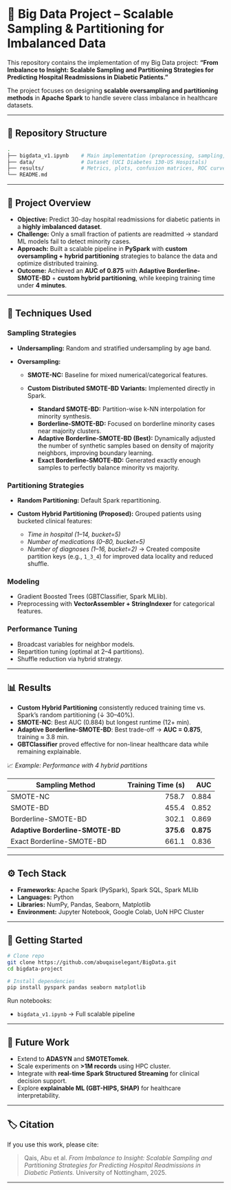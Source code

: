 # 🚀 Big Data Project – Scalable Sampling & Partitioning for Imbalanced Data

This repository contains the implementation of my Big Data project:
**“From Imbalance to Insight: Scalable Sampling and Partitioning Strategies for Predicting Hospital Readmissions in Diabetic Patients.”**

The project focuses on designing **scalable oversampling and partitioning methods** in **Apache Spark** to handle severe class imbalance in healthcare datasets.

---

## 📂 Repository Structure

```bash
.
├── bigdata_v1.ipynb    # Main implementation (preprocessing, sampling, partitioning, modeling, evaluation)
├── data/               # Dataset (UCI Diabetes 130-US Hospitals)
├── results/            # Metrics, plots, confusion matrices, ROC curves
└── README.md
```

---

## 🧠 Project Overview

* **Objective:** Predict 30-day hospital readmissions for diabetic patients in a **highly imbalanced dataset**.
* **Challenge:** Only a small fraction of patients are readmitted → standard ML models fail to detect minority cases.
* **Approach:** Built a scalable pipeline in **PySpark** with **custom oversampling + hybrid partitioning** strategies to balance the data and optimize distributed training.
* **Outcome:** Achieved an **AUC of 0.875** with **Adaptive Borderline-SMOTE-BD** + **custom hybrid partitioning**, while keeping training time under **4 minutes**.

---

## 🔧 Techniques Used

### **Sampling Strategies**

* **Undersampling:** Random and stratified undersampling by age band.
* **Oversampling:**

  * **SMOTE-NC:** Baseline for mixed numerical/categorical features.
  * **Custom Distributed SMOTE-BD Variants:** Implemented directly in Spark.

    * **Standard SMOTE-BD:** Partition-wise k-NN interpolation for minority synthesis.
    * **Borderline-SMOTE-BD:** Focused on borderline minority cases near majority clusters.
    * **Adaptive Borderline-SMOTE-BD (Best):** Dynamically adjusted the number of synthetic samples based on density of majority neighbors, improving boundary learning.
    * **Exact Borderline-SMOTE-BD:** Generated exactly enough samples to perfectly balance minority vs majority.

### **Partitioning Strategies**

* **Random Partitioning:** Default Spark repartitioning.
* **Custom Hybrid Partitioning (Proposed):** Grouped patients using bucketed clinical features:

  * *Time in hospital (1–14, bucket=5)*
  * *Number of medications (0–80, bucket=5)*
  * *Number of diagnoses (1–16, bucket=2)*
    → Created composite partition keys (e.g., `1_3_4`) for improved data locality and reduced shuffle.

### **Modeling**

* Gradient Boosted Trees (GBTClassifier, Spark MLlib).
* Preprocessing with **VectorAssembler + StringIndexer** for categorical features.

### **Performance Tuning**

* Broadcast variables for neighbor models.
* Repartition tuning (optimal at 2–4 partitions).
* Shuffle reduction via hybrid strategy.

---

## 📊 Results

* **Custom Hybrid Partitioning** consistently reduced training time vs. Spark’s random partitioning (↓ 30–40%).
* **SMOTE-NC**: Best AUC (0.884) but longest runtime (12+ min).
* **Adaptive Borderline-SMOTE-BD**: Best trade-off → **AUC = 0.875**, training ≈ 3.8 min.
* **GBTClassifier** proved effective for non-linear healthcare data while remaining explainable.

📈 *Example: Performance with 4 hybrid partitions*

| Sampling Method                  | Training Time (s) |       AUC |
| -------------------------------- | ----------------: | --------: |
| SMOTE-NC                         |             758.7 |     0.884 |
| SMOTE-BD                         |             455.4 |     0.852 |
| Borderline-SMOTE-BD              |             302.1 |     0.869 |
| **Adaptive Borderline-SMOTE-BD** |         **375.6** | **0.875** |
| Exact Borderline-SMOTE-BD        |             661.1 |     0.836 |

---

## ⚙️ Tech Stack

* **Frameworks:** Apache Spark (PySpark), Spark SQL, Spark MLlib
* **Languages:** Python
* **Libraries:** NumPy, Pandas, Seaborn, Matplotlib
* **Environment:** Jupyter Notebook, Google Colab, UoN HPC Cluster

---

## 🚀 Getting Started

```bash
# Clone repo
git clone https://github.com/abuqaiselegant/BigData.git
cd bigdata-project

# Install dependencies
pip install pyspark pandas seaborn matplotlib
```

Run notebooks:

* `bigdata_v1.ipynb` → Full scalable pipeline

---

## 📌 Future Work

* Extend to **ADASYN** and **SMOTETomek**.
* Scale experiments on **>1M records** using HPC cluster.
* Integrate with **real-time Spark Structured Streaming** for clinical decision support.
* Explore **explainable ML (GBT-HIPS, SHAP)** for healthcare interpretability.

---

## 🏷️ Citation

If you use this work, please cite:

> Qais, Abu et al. *From Imbalance to Insight: Scalable Sampling and Partitioning Strategies for Predicting Hospital Readmissions in Diabetic Patients.* University of Nottingham, 2025.

---
